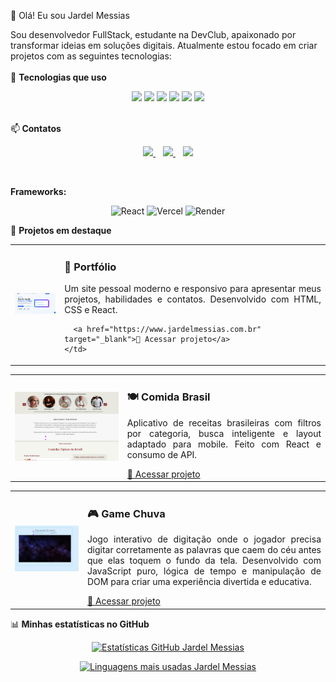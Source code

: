 👋 Olá! Eu sou Jardel Messias

Sou desenvolvedor FullStack, estudante na DevClub, apaixonado por transformar ideias em soluções digitais. Atualmente estou focado em criar projetos com as seguintes tecnologias:
<br>
<br>
🚀 <b> <span>Tecnologias que uso </span> </b>
<p align="center"> <img src="https://img.shields.io/badge/HTML5-E34F26?style=for-the-badge&logo=html5&logoColor=white" /> <img src="https://img.shields.io/badge/CSS-239120?style=for-the-badge&logo=css3&logoColor=white" /> <img src="https://img.shields.io/badge/JavaScript-F7DF1E?style=for-the-badge&logo=javascript&logoColor=black" /> <img src="https://img.shields.io/badge/React-20232A?style=for-the-badge&logo=react&logoColor=61DAFB" /> <img src="https://img.shields.io/badge/Vercel-000000?style=for-the-badge&logo=vercel&logoColor=white" /> <img src="https://img.shields.io/badge/Render-46E3B7?style=for-the-badge&logo=render&logoColor=white" /> </p>



<br>
📫<b> <span> Contatos</span></b>
<p align="center"> <a href="mailto:jardel.messias.dev@gmail.com" target="_blank"> <img src="https://img.shields.io/badge/Gmail-D14836?style=for-the-badge&logo=gmail&logoColor=white" /> </a> &nbsp;&nbsp; <a href="https://www.linkedin.com/in/jardel-messias-desenvolvedor" target="_blank"> <img src="https://img.shields.io/badge/LinkedIn-0077B5?style=for-the-badge&logo=linkedin&logoColor=white" /> </a> &nbsp;&nbsp; <a href="https://www.jardelmessias.com.br" target="_blank"> <img src="https://img.shields.io/badge/Portfólio-000000?style=for-the-badge&logo=about-dot-me&logoColor=white" /> </a> </p>

<p>&nbsp;</p>

<p><b><span>Frameworks:</span></p></b>
<p align="center">
<!-- React -->
<img src="https://img.shields.io/badge/React-20232A?style=for-the-badge&logo=react&logoColor=61DAFB" alt="React" /> <!-- Vercel -->
<img src="https://img.shields.io/badge/Vercel-000000?style=for-the-badge&logo=vercel&logoColor=white" alt="Vercel" /> <!-- Render -->
<img src="https://img.shields.io/badge/Render-46E3B7?style=for-the-badge&logo=render&logoColor=white" alt="Render" />
</p>

🧩<span> <b>Projetos em destaque </b></span>
<table>
  <tr>
    <td>
      <img src="https://raw.githubusercontent.com/JardelMessias39/JardelMessias39/main/assets/tela-inicial-portfolio.png.png" alt="Projeto Portfólio" width="300" />
    </td>
    <td>
      <h3>📁 Portfólio</h3>
      <p align="justify">
  Um site pessoal moderno e responsivo para apresentar meus projetos, habilidades e contatos. Desenvolvido com HTML, CSS e React.</p>

      <a href="https://www.jardelmessias.com.br" target="_blank">🔗 Acessar projeto</a>
    </td>
  </tr>
</table>

<table>
  <tr>
    <td>
      <img src="https://raw.githubusercontent.com/JardelMessias39/JardelMessias39/main/assets/comida-brasil.png" alt="Projeto Comida Brasil" width="600" />
    </td>
    <td>
      <h3>🍽️ Comida Brasil</h3>
      <p align="justify">
        Aplicativo de receitas brasileiras com filtros por categoria, busca inteligente e layout adaptado para mobile. Feito com React e consumo de API.
      </p>
     <a href="https://github.com/JardelMessias39/comida-brasil" target="_blank">🔗 Acessar projeto</a>
    </td>
  </tr>
</table>

<table>
  <tr>
    <td>
     <img src="https://raw.githubusercontent.com/JardelMessias39/JardelMessias39/main/assets/Game-chuva.png" alt="Projeto Game Chuva" width="600" />
    </td>
    <td>
      <h3>🎮 Game Chuva</h3>
    <p align="justify">
        Jogo interativo de digitação onde o jogador precisa digitar corretamente as palavras que caem do céu antes que elas toquem o fundo da tela. Desenvolvido com JavaScript puro, lógica de tempo e manipulação de DOM para criar uma experiência divertida e educativa.
    </p>
      <a href="https://github.com/JardelMessias39/game-chuva" target="_blank">🔗 Acessar projeto</a>
    </td>
  </tr>
</table>



📊<b> <span>Minhas estatísticas no GitHub </span></b>
<p align="center"> <a href="https://github.com/JardelMessias39"> <img src="https://github-readme-stats.vercel.app/api?username=JardelMessias39&show_icons=true&theme=radical" alt="Estatísticas GitHub Jardel Messias" /> </a> </p>

<p align="center"> <a href="https://github.com/JardelMessias39"> <img src="https://github-readme-stats.vercel.app/api/top-langs/?username=JardelMessias39&layout=compact&theme=radical" alt="Linguagens mais usadas Jardel Messias" /> </a> </p>



